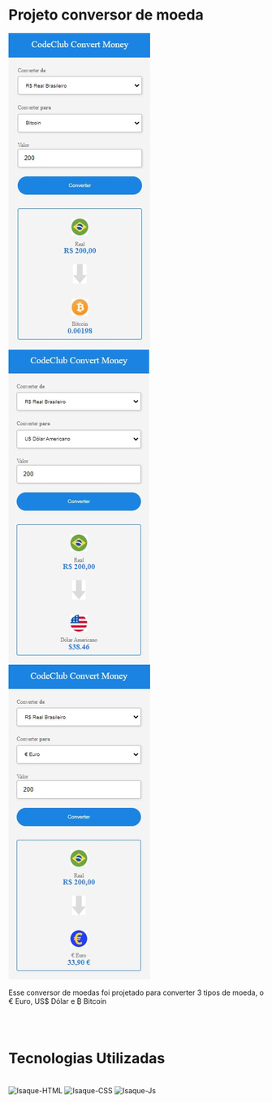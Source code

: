 
<h1>Projeto conversor de moeda</h1>

 
 
<img src="https://github.com/JaidenesBrito/Project-convert-currency/blob/master/img/bitcoin%20project.jpg?raw=true"> <img src="https://github.com/JaidenesBrito/Project-convert-currency/blob/master/img/dolar%201project.jpg?raw=true"> <img src="https://github.com/JaidenesBrito/Project-convert-currency/blob/master/img/europroject.jpg?raw=true">

<p>Esse conversor de moedas foi projetado para converter 3 tipos de moeda, o € Euro, US$ Dólar e  ₿ Bitcoin</p>

<br>
<br>

<h1>Tecnologias Utilizadas</h1> 

<div style="display: inline_block"><br>
  <img align="center" alt="Isaque-HTML" height="30" width="40" src="https://cdn.jsdelivr.net/gh/devicons/devicon/icons/html5/html5-original.svg" />
  <img align="center" alt="Isaque-CSS" height="30" width="40" src="https://cdn.jsdelivr.net/gh/devicons/devicon/icons/css3/css3-original.svg" />
  <img align="center" alt="Isaque-Js" height="30" width="40" src="https://cdn.jsdelivr.net/gh/devicons/devicon/icons/javascript/javascript-original.svg" />
  
  <br>
   
   

